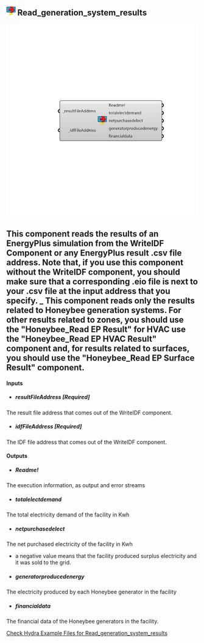 ## ![](../../images/icons/Read_generation_system_results.png) Read_generation_system_results

![](../../images/components/Read_generation_system_results.png)

This component reads the results of an EnergyPlus simulation from the WriteIDF Component or any EnergyPlus result .csv file address.  Note that, if you use this component without the WriteIDF component, you should make sure that a corresponding .eio file is next to your .csv file at the input address that you specify.
 _
 This component reads only the results related to Honeybee generation systems.  For other results related to zones, you should use the "Honeybee_Read EP Result" for HVAC use the "Honeybee_Read EP HVAC Result" component and, for results related to surfaces, you should use the "Honeybee_Read EP Surface Result" component.
 -
 

#### Inputs
* ##### resultFileAddress [Required]
The result file address that comes out of the WriteIDF component.
* ##### idfFileAddress [Required]
The IDF file address that comes out of the WriteIDF component.

#### Outputs
* ##### Readme!
The execution information, as output and error streams
* ##### totalelectdemand
The total electricity demand of the facility in Kwh
* ##### netpurchasedelect
The net purchased electricity of the facility in Kwh
 - a negative value means that the facility produced surplus electricity and it was
 sold to the grid.
* ##### generatorproducedenergy
The electricity produced by each Honeybee generator in the facility
* ##### financialdata
The financial data of the Honeybee generators in the facility.


[Check Hydra Example Files for Read_generation_system_results](https://hydrashare.github.io/hydra/index.html?keywords=Honeybee_Read_generation_system_results)